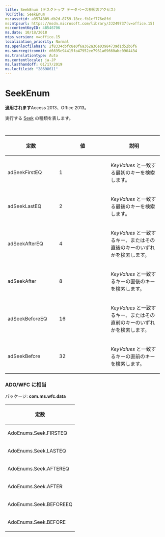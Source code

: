 ```yaml
---
title: SeekEnum (デスクトップ データベース参照のアクセス)
TOCTitle: SeekEnum
ms:assetid: a0574809-db2d-8759-18cc-fb1cf776e8fd
ms:mtpsurl: https://msdn.microsoft.com/library/JJ249737(v=office.15)
ms:contentKeyID: 48546706
ms.date: 10/18/2018
mtps_version: v=office.15
localization_priority: Normal
ms.openlocfilehash: 2f8334cbfc8e0f6a362a36e03984739d1d52b6f6
ms.sourcegitcommit: d6695c94415fa47952ee7961a69660abc0904434
ms.translationtype: Auto
ms.contentlocale: ja-JP
ms.lasthandoff: 01/17/2019
ms.locfileid: "28698611"
---
```

# <a name="seekenum"></a>SeekEnum

**適用されます**Access 2013、Office 2013。

実行する [Seek](seek-method-ado.md) の種類を表します。

<br/>

<table>
<colgroup>
<col style="width: 33%" />
<col style="width: 33%" />
<col style="width: 33%" />
</colgroup>
<thead>
<tr class="header">
<th><p>定数</p></th>
<th><p>値</p></th>
<th><p>説明</p></th>
</tr>
</thead>
<tbody>
<tr class="odd">
<td><p>adSeekFirstEQ</p></td>
<td><p>1</p></td>
<td><p><em>KeyValues</em> と一致する最初のキーを検索します。</p></td>
</tr>
<tr class="even">
<td><p>adSeekLastEQ</p></td>
<td><p>2</p></td>
<td><p><em>KeyValues</em> と一致する最後のキーを検索します。</p></td>
</tr>
<tr class="odd">
<td><p>adSeekAfterEQ</p></td>
<td><p>4</p></td>
<td><p><em>KeyValues</em> と一致するキー、またはその直後のキーのいずれかを検索します。</p></td>
</tr>
<tr class="even">
<td><p>adSeekAfter</p></td>
<td><p>8</p></td>
<td><p><em>KeyValues</em> と一致するキーの直後のキーを検索します。</p></td>
</tr>
<tr class="odd">
<td><p>adSeekBeforeEQ</p></td>
<td><p>16</p></td>
<td><p><em>KeyValues</em> と一致するキー、またはその直前のキーのいずれかを検索します。</p></td>
</tr>
<tr class="even">
<td><p>adSeekBefore</p></td>
<td><p>32</p></td>
<td><p><em>KeyValues</em> と一致するキーの直前のキーを検索します。</p></td>
</tr>
</tbody>
</table>


### <a name="adowfc-equivalent"></a>ADO/WFC に相当

パッケージ: **com.ms.wfc.data**

<table>
<colgroup>
<col style="width: 100%" />
</colgroup>
<thead>
<tr class="header">
<th><p>定数</p></th>
</tr>
</thead>
<tbody>
<tr class="odd">
<td><p>AdoEnums.Seek.FIRSTEQ</p></td>
</tr>
<tr class="even">
<td><p>AdoEnums.Seek.LASTEQ</p></td>
</tr>
<tr class="odd">
<td><p>AdoEnums.Seek.AFTEREQ</p></td>
</tr>
<tr class="even">
<td><p>AdoEnums.Seek.AFTER</p></td>
</tr>
<tr class="odd">
<td><p>AdoEnums.Seek.BEFOREEQ</p></td>
</tr>
<tr class="even">
<td><p>AdoEnums.Seek.BEFORE</p></td>
</tr>
</tbody>
</table>

